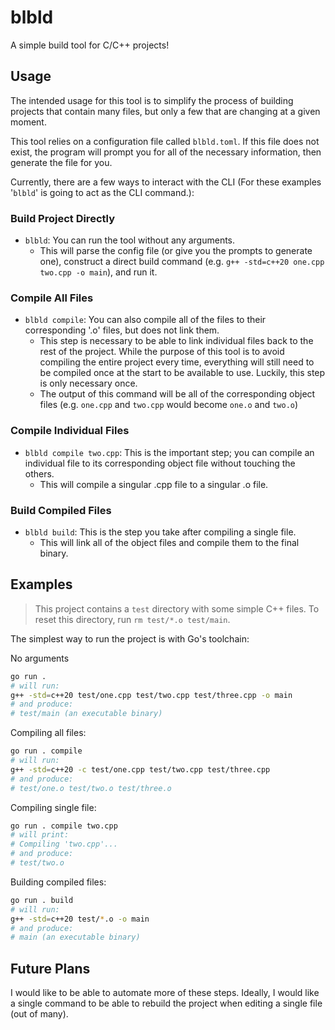 # blbld

A simple build tool for C/C++ projects!

## Usage

The intended usage for this tool is to simplify the process of building projects that contain many files, but only a few that are changing at a given moment. 

This tool relies on a configuration file called `blbld.toml`. If this file does not exist, the program will prompt you for all of the necessary information, then generate the file for you. 

Currently, there are a few ways to interact with the CLI (For these examples '`blbld`' is going to act as the CLI command.):

### Build Project Directly
 - `blbld`: You can run the tool without any arguments.
   - This will parse the config file (or give you the prompts to generate one), construct a direct build command (e.g. `g++ -std=c++20 one.cpp two.cpp -o main`), and run it. 

### Compile All Files
 - `blbld compile`: You can also compile all of the files to their corresponding '.o' files, but does not link them.
   - This step is necessary to be able to link individual files back to the rest of the project. While the purpose of this tool is to avoid compiling the entire project every time, everything will still need to be compiled once at the start to be available to use. Luckily, this step is only necessary once. 
   - The output of this command will be all of the corresponding object files (e.g. `one.cpp` and `two.cpp` would become `one.o` and `two.o`)

### Compile Individual Files
 - `blbld compile two.cpp`: This is the important step; you can compile an individual file to its corresponding object file without touching the others.
   - This will compile a singular .cpp file to a singular .o file. 
 
### Build Compiled Files
 - `blbld build`: This is the step you take after compiling a single file.
   - This will link all of the object files and compile them to the final binary.

## Examples

> This project contains a `test` directory with some simple C++ files. To reset this directory, run `rm test/*.o test/main`.

The simplest way to run the project is with Go's toolchain:

No arguments
```bash
go run .
# will run:
g++ -std=c++20 test/one.cpp test/two.cpp test/three.cpp -o main
# and produce:
# test/main (an executable binary)
```

Compiling all files:
```bash
go run . compile
# will run:
g++ -std=c++20 -c test/one.cpp test/two.cpp test/three.cpp
# and produce:
# test/one.o test/two.o test/three.o
```

Compiling single file:
```bash
go run . compile two.cpp
# will print:
# Compiling 'two.cpp'...
# and produce:
# test/two.o
```

Building compiled files:
```bash
go run . build
# will run: 
g++ -std=c++20 test/*.o -o main
# and produce:
# main (an executable binary)
```

## Future Plans

I would like to be able to automate more of these steps. Ideally, I would like a single command to be able to rebuild the project when editing a single file (out of many). 
